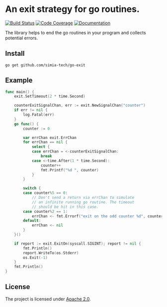# An exit strategy for go routines.

[![Build Status](https://travis-ci.org/simia-tech/go-exit.svg)](https://travis-ci.org/simia-tech/go-exit)
[![Code Coverage](http://gocover.io/_badge/github.com/simia-tech/go-exit)](http://gocover.io/github.com/simia-tech/go-exit)
[![Documentation](https://godoc.org/github.com/simia-tech/go-exit?status.svg)](https://godoc.org/github.com/simia-tech/go-exit)

The library helps to end the go routines in your program and collects potential errors.

## Install

`go get github.com/simia-tech/go-exit`

## Example

```go
func main() {
	exit.SetTimeout(2 * time.Second)

	counterExitSignalChan, err := exit.NewSignalChan("counter")
	if err != nil {
		log.Fatal(err)
	}
	go func() {
		counter := 0

		var errChan exit.ErrChan
		for errChan == nil {
			select {
			case errChan = <-counterExitSignalChan:
				break
			case <-time.After(1 * time.Second):
				counter++
				fmt.Printf("%d ", counter)
			}
		}

		switch {
		case counter%5 == 0:
			// Don't send a return via errChan to simulate
			// an infinite running go routine. The timeout
			// should be hit in this case.
		case counter%2 == 1:
			errChan <- fmt.Errorf("exit on the odd counter %d", counter)
		default:
			errChan <- nil
		}
	}()

	if report := exit.ExitOn(syscall.SIGINT); report != nil {
		fmt.Println()
		report.WriteTo(os.Stderr)
		os.Exit(-1)
	}
	fmt.Println()
}
```

## License

The project is licensed under [Apache 2.0](http://www.apache.org/licenses).
